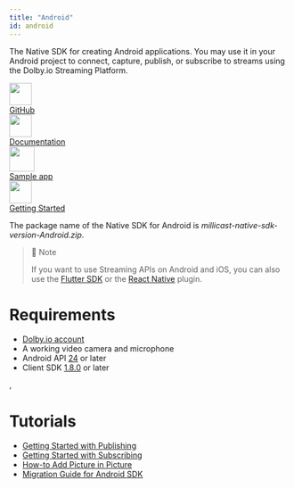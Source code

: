 ```yaml
---
title: "Android"
id: android
---
```

The Native SDK for creating Android applications. You may use it in your Android project to connect, capture, publish, or subscribe to streams using the Dolby.io Streaming Platform.

<div class="dolbyio-cards-container">
    <a class="dolbyio-card dolbyio-card-1" href="https://github.com/millicast/millicast-native-sdk/releases">
     <div class="dolbyio-card-image">
      <img width="40px" src="https://files.readme.io/3f65ad7-github_svg.svg"/>
    </div>
    <div class="dolbyio-card-header">GitHub</div>
    <div class="dolbyio-card-description">
    </div>
  </a>
  <a class="dolbyio-card dolbyio-card-2" href="https://millicast.github.io/doc/latest/android/index.html">
    <div class="dolbyio-card-image">
      <img width="40px" class="dolbyio-card-svg-icon" src="https://files.readme.io/049dc13-documentation_icon.svg"/>
    </div>
    <div class="dolbyio-card-header">Documentation</div>
    <div class="dolbyio-card-description">
    </div>
  </a>
    <a class="dolbyio-card dolbyio-card-3" href="https://github.com/millicast/millicast-android-sdk-sample-apps">
    <div class="dolbyio-card-image">
      <img width="45px" class="dolbyio-card-svg-icon" src="https://files.readme.io/0c11f2f-sampleapp_icon.svg"/>
    </div>
    <div class="dolbyio-card-header">Sample app</div>
    <div class="dolbyio-card-description">
    </div>
  </a>
  <a class="dolbyio-card dolbyio-card-4" href="https://docs.dolby.io/streaming-apis/docs/android-getting-started-with-publishing">
    <div class="dolbyio-card-image">
      <img width="40px" class="dolbyio-card-svg-icon" src="https://files.readme.io/dde6508-GettingStarted-default.svg"/>
    </div>
    <div class="dolbyio-card-header">Getting Started</div>
    <div class="dolbyio-card-description">
    </div>
  </a>
</div>



The package name of the Native SDK for Android is _millicast-native-sdk-version-Android.zip_.

> 📘 Note
> 
> If you want to use Streaming APIs on Android and iOS, you can also use the [Flutter SDK](/millicast/client-sdks/flutter.md) or the [React Native](/millicast/client-sdks/rn.md) plugin.

# Requirements

- [Dolby.io account](https://dashboard.dolby.io/signup)
- A working video camera and microphone
- Android API [24](https://developer.android.com/tools/releases/platforms#7.0) or later
- Client SDK [1.8.0](https://github.com/millicast/millicast-native-sdk/releases) or later

, 

# Tutorials

- [Getting Started with Publishing](android-getting-started-with-publishing.md)
- [Getting Started with Subscribing](android-getting-started-with-subscribing.md)
- [How-to Add Picture in Picture](android-how-to-add-picture-in-picture.md)
- [Migration Guide for Android SDK](/millicast/client-sdks/android/android-sdk-migration-guide.md)
